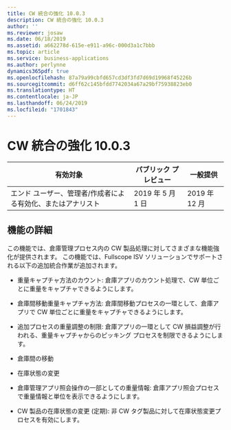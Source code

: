 ```yaml
---
title: CW 統合の強化 10.0.3
description: CW 統合の強化 10.0.3
author: ''
ms.reviewer: josaw
ms.date: 06/18/2019
ms.assetid: a662278d-615e-e911-a96c-000d3a1c7bbb
ms.topic: article
ms.service: business-applications
ms.author: perlynne
dynamics365pdf: true
ms.openlocfilehash: 87a79a99cbfd657cd3df3fd7d69d19968f45226b
ms.sourcegitcommit: d6ff62c145bfdd7742034a67a29bf75938823eb0
ms.translationtype: HT
ms.contentlocale: ja-JP
ms.lasthandoff: 06/24/2019
ms.locfileid: "1701843"
---
```

# <a name="further-catch-weight-integration-1003"></a>CW 統合の強化 10.0.3


| 有効対象    |  パブリック プレビュー | 一般提供 | 
| ---------- | ---------- |---------- |
|エンド ユーザー、管理者/作成者による有効化、またはアナリスト|2019 年 5 月 1 日| 2019 年 12 月|






## <a name="feature-details"></a>機能の詳細
<!--feature detail start -->
この機能では、倉庫管理プロセス内の CW 製品処理に対してさまざまな機能強化が提供されます。 この機能では、Fullscope ISV ソリューションでサポートされる以下の追加統合作業が追加されます。 

- 重量キャプチャ方法のカウント: 倉庫アプリのカウント処理で、CW 単位ごとに重量をキャプチャできるようにします。
 
- 倉庫間移動重量キャプチャ方法: 倉庫間移動プロセスの一環として、倉庫アプリで CW 単位ごとに重量をキャプチャできるようにします。
 
- 追加プロセスの重量調整の制限: 倉庫アプリの一環として CW 損益調整が行われる、重量キャプチャからのピッキング プロセスを制限できるようにします。

- 倉庫間の移動

- 在庫状態の変更
 
- 倉庫管理アプリ照会操作の一部としての重量情報: 倉庫アプリ照会プロセスで重量情報と単位を表示できるようにします。

- CW 製品の在庫状態の変更 (定期): 非 CW タグ製品に対して在庫状態変更プロセスを有効にします。
<!--feature detail end -->










